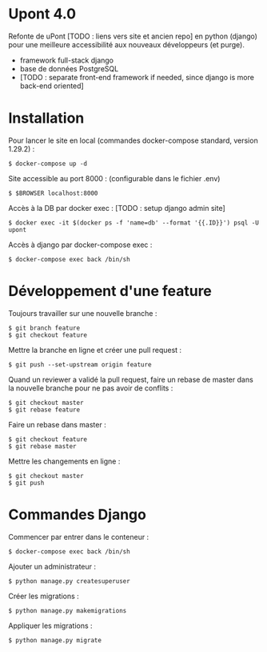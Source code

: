 # Upont 4.0

Refonte de uPont [TODO : liens vers site et ancien repo] en python (django) pour une meilleure accessibilité aux nouveaux développeurs (et purge).

* framework full-stack django
* base de données PostgreSQL
* [TODO : separate front-end framework if needed, since django is more back-end oriented]

# Installation

Pour lancer le site en local (commandes docker-compose standard, version 1.29.2) :
```
$ docker-compose up -d
```

Site accessible au port 8000 : (configurable dans le fichier .env)
```
$ $BROWSER localhost:8000
```

Accès à la DB par docker exec : [TODO : setup django admin site]
```
$ docker exec -it $(docker ps -f 'name=db' --format '{{.ID}}') psql -U upont
```

Accès à django par docker-compose exec :
```
$ docker-compose exec back /bin/sh
```

# Développement d'une feature

Toujours travailler sur une nouvelle branche :
```
$ git branch feature
$ git checkout feature
```

Mettre la branche en ligne et créer une pull request :
```
$ git push --set-upstream origin feature
```

Quand un reviewer a validé la pull request, faire un rebase de master dans la nouvelle branche pour ne pas avoir de conflits :
```
$ git checkout master
$ git rebase feature
```

Faire un rebase dans master :
```
$ git checkout feature
$ git rebase master
```

Mettre les changements en ligne :
```
$ git checkout master
$ git push
```

# Commandes Django

Commencer par entrer dans le conteneur :
```
$ docker-compose exec back /bin/sh
```

Ajouter un administrateur :
```
$ python manage.py createsuperuser
```

Créer les migrations :
```
$ python manage.py makemigrations
```

Appliquer les migrations :
```
$ python manage.py migrate
```